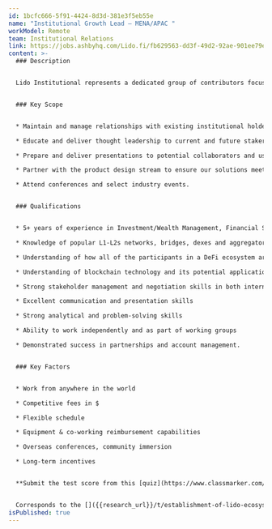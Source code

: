 ```yaml
---
id: 1bcfc666-5f91-4424-8d3d-381e3f5eb55e
name: "Institutional Growth Lead – MENA/APAC "
workModel: Remote
team: Institutional Relations
link: https://jobs.ashbyhq.com/Lido.fi/fb629563-dd3f-49d2-92ae-901ee79ea072/application
content: >-
  ### Description


  Lido Institutional represents a dedicated group of contributors focused on advocating for the use of Lido protocol’s open-source, liquid staking middleware by non-retail users. As such, we seek self-motivated, results-driven, and dynamic institutional staking contributors with experience and a passion for the blockchain industry. The successful applicant will be responsible for building relationships with institutions and educating and promoting the Lido protocol’s blockchain-based solutions to potential collaborators and users.


  ### Key Scope


  * Maintain and manage relationships with existing institutional holders by developing and executing proactive, creative, and ongoing contact initiatives

  * Educate and deliver thought leadership to current and future stakers, portraying the benefits of stETH and liquid staking

  * Prepare and deliver presentations to potential collaborators and users

  * Partner with the product design stream to ensure our solutions meet the needs of our collaborators

  * Attend conferences and select industry events.


  ### Qualifications


  * 5+ years of experience in Investment/Wealth Management, Financial Services and Blockchain

  * Knowledge of popular L1-L2s networks, bridges, dexes and aggregators, oracles, money markets, lending and borrowing protocols

  * Understanding of how all of the participants in a DeFi ecosystem are interconnected and drive value to each other

  * Understanding of blockchain technology and its potential applications

  * Strong stakeholder management and negotiation skills in both internal and external settings

  * Excellent communication and presentation skills

  * Strong analytical and problem-solving skills

  * Ability to work independently and as part of working groups

  * Demonstrated success in partnerships and account management.


  ### Key Factors


  * Work from anywhere in the world

  * Competitive fees in $

  * Flexible schedule

  * Equipment & co-working reimbursement capabilities

  * Overseas conferences, community immersion

  * Long-term incentives


  **Submit the test score from this [quiz](https://www.classmarker.com/online-test/start/?quiz=ndn66ad44175b91c)  and your application [here](https://jobs.ashbyhq.com/Lido.fi/fb629563-dd3f-49d2-92ae-901ee79ea072/application)**


  Corresponds to the []({{research_url}}/t/establishment-of-lido-ecosystem-borg-foundation-as-a-lido-dao-adjacent-foundation/9345)[Lido Ecosystem BORG Foundation]({{research_url}}/t/establishment-of-lido-ecosystem-borg-foundation-as-a-lido-dao-adjacent-foundation/9345).
isPublished: true
---
```

